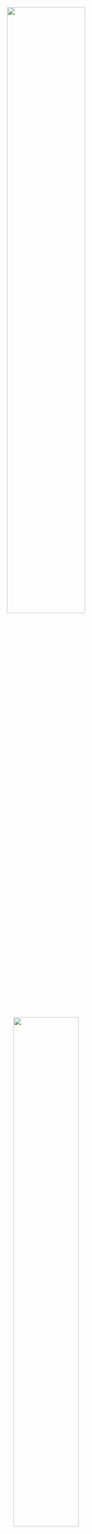 <div align="center">
<img width = "60%" src="https://64.media.tumblr.com/530a3b9f2805d724a9863af25ddb8b35/0e39997d26b00f7f-ff/s1280x1920/e4a41eb428a3e9c6b572cc0c391d91ecd03f260f.pnj">
<img width = "55%" src="https://64.media.tumblr.com/e6467fe24e192aee5494f5dca029fef0/abd43fd6b15dc4e8-7b/s1280x1920/752eeedf1c5350bfa9c36664b72a38e50171a22b.pnj">
<img width = "60%" src="https://64.media.tumblr.com/639a0e3907df46c9b4af7375da481713/0e39997d26b00f7f-01/s1280x1920/493975f1030fdf0172ae29709cdb74f788c3996b.pnj">
<img width = "55%" src="https://64.media.tumblr.com/b170f3f7bd4ee3220ebf0cc7353abc7e/29814480d8c79126-8e/s640x960/a7b0cff1785b327eac650ba4f94c6646cc822552.pnj">
 
 ![](https://komarev.com/ghpvc/?username=Go5Yuu&color=lightgrey&style=for-the-badge&label=FANS)
 
➥GOON
➠2003
➠He/Him
➠Married

<img width = "50%" src="https://i.imgur.com/1W2ldLE.png">

─── Chronically AFK ── დ ── Whisp 2 Int ───

・┆✦ʚC+Hɞ✦ ┆・

۩❦۩¤═══¤ Profic ¤═══¤۩❦۩

≪ °Read Strawpage ≫ °❈° ≪ Leave a gimmick° ≫

<img width = "65%" src="https://i.imgur.com/GoMGxfo.png">
<img width = "115%" src="https://64.media.tumblr.com/ec1557c4b8f6027f53eb7fdcbc5ee13d/74a182caf647fb15-b0/s1280x1920/696a6b7c23f429a668795b2f8cc3e5251190816f.pnj">
